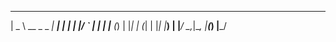  ____              ____   
|  _ \  __ _ _   _| ___|_ 
| | | |/ _` | | | |___ (_)
| |_| | (_| | |_| |___) | 
|____/ \__,_|\__, |____(_)
             |___/        
